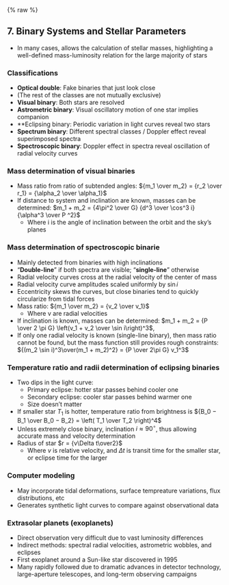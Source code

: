 {% raw %}

## 7. Binary Systems and Stellar Parameters

* In many cases, allows the calculation of stellar masses, highlighting a
  well-defined mass-luminosity relation for the large majority of stars

### Classifications

* **Optical double**: Fake binaries that just look close
* (The rest of the classes are not mutually exclusive)
* **Visual binary**: Both stars are resolved
* **Astrometric binary**: Visual oscillatory motion of one star implies companion
* **Eclipsing binary: Periodic variation in light curves reveal two stars
* **Spectrum binary**: Different spectral classes / Doppler effect reveal superimposed spectra
* **Spectroscopic binary**: Doppler effect in spectra reveal oscillation of
  radial velocity curves

### Mass determination of visual binaries

* Mass ratio from ratio of subtended angles: ${m_1 \over m_2} = {r_2 \over r_1} = {\alpha_2 \over \alpha_1}$
* If distance to system and inclination are known, masses can be determined:
  $m_1 + m_2 = {4\pi^2 \over G} {d^3 \over \cos^3 i} {\alpha^3 \over P ^2}$
  * Where i is the angle of inclination between the orbit and the sky’s planes

### Mass determination of spectroscopic binarie

* Mainly detected from binaries with high inclinations
* “**Double-line**” if both spectra are visible; “**single-line**” otherwise
* Radial velocity curves cross at the radial velocity of the center of mass
* Radial velocity curve amplitudes scaled uniformly by $\sin i$
* Eccentricity skews the curves, but close binaries tend to quickly
  circularize from tidal forces
* Mass ratio: ${m_1 \over m_2} = {v_2 \over v_1}$
  * Where v are radial velocities
* If inclination is known, masses can be determined:
  $m_1 + m_2 = {P \over 2 \pi G} \left(v_1 + v_2 \over \sin i\right)^3$,
* If only one radial velocity is known (single-line binary),
  then mass ratio cannot be found,
  but the mass function still provides rough constraints:
  ${(m_2 \sin i)^3\over(m_1 + m_2)^2} = {P \over 2\pi G} v_1^3$

### Temperature ratio and radii determination of eclipsing binaries

* Two dips in the light curve:
  * Primary eclipse: hotter star passes behind cooler one
  * Secondary eclipse: cooler star passes behind warmer one
  * Size doesn’t matter
* If smaller star $T_1$ is hotter, temperature ratio from brightness is
  ${B_0 − B_1 \over B_0 − B_2} = \left( T_1 \over T_2 \right)^4$
* Unless extremely close binary, inclination $i \approx 90^\circ$,
  thus allowing accurate mass and velocity determination
* Radius of star $r = {v\Delta t\over2}$
  * Where $v$ is relative velocity,
    and $\Delta t$ is transit time for the smaller star, or eclipse time for the larger

### Computer modeling

* May incorporate tidal deformations, surface tempreature variations,
  flux distributions, etc
* Generates synthetic light curves to compare against observational data

### Extrasolar planets (exoplanets)

* Direct observation very difficult due to vast luminosity differences
* Indirect methods: spectral radial velocities, astrometric wobbles, and eclipses
* First exoplanet around a Sun-like star discovered in 1995
* Many rapidly followed due to dramatic advances in detector technology,
  large-aperture telescopes, and long-term observing campaigns
